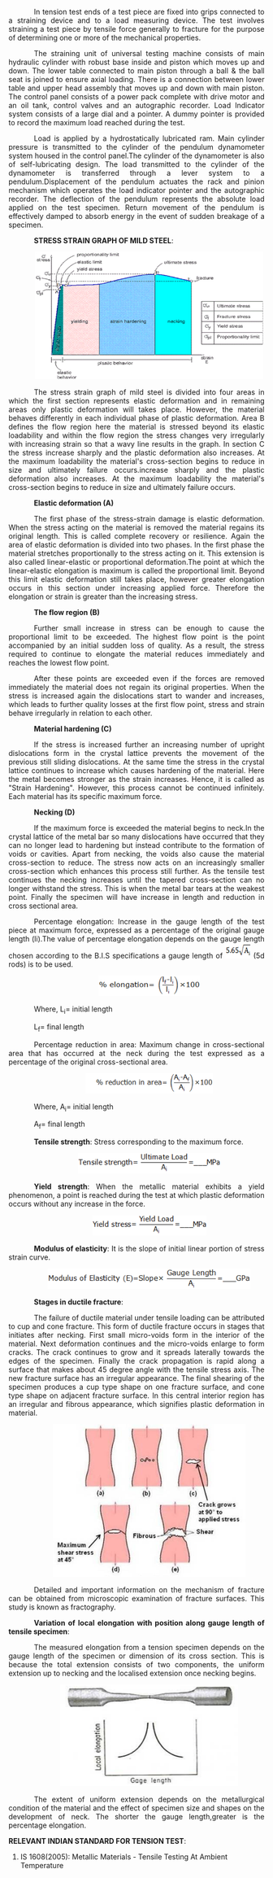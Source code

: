<div  style="text-align: justify; text-indent: 50px">

In tension test ends of a test piece are fixed into grips connected to a straining device and to a load measuring device. The test involves straining a test piece by tensile force generally to fracture for the purpose of determining one or more of the mechanical properties.

The straining unit of universal testing machine consists of main hydraulic cylinder with robust base inside and piston which moves up and down. The lower table connected to main piston through a ball & the ball seat is joined to ensure axial loading. There is a connection between lower table and upper head assembly that moves up and down with main piston. The control panel consists of a power pack complete with drive motor and an oil tank, control valves and an autographic recorder. Load Indicator system consists of a large dial and a pointer. A dummy pointer is provided to record the maximum load reached during the test.

Load is applied by a hydrostatically lubricated ram. Main cylinder pressure is transmitted to the cylinder of the pendulum dynamometer system housed in the control panel.The cylinder of the dynamometer is also of self-lubricating design. The load transmitted to the cylinder of the dynamometer is transferred through a lever system to a pendulum.Displacement of the pendulum actuates the rack and pinion mechanism which operates the load indicator pointer and the autographic recorder. The deflection of the pendulum represents the absolute load applied on the test specimen. Return movement of the pendulum is effectively damped to absorb energy in the event of sudden breakage of a specimen.

**STRESS STRAIN GRAPH OF MILD STEEL**:

<div style="text-align: center">

[<img src="./images/tensionms1.png" width="450" height="250"/>](./images/tensionms1.png)

</div>

The stress strain graph of mild steel is divided into four areas in which the first section represents elastic deformation and in remaining areas only plastic deformation will takes place. However, the material behaves differently in each individual phase of plastic deformation. Area B defines the flow region here the material is stressed beyond its elastic loadability and within the flow region the stress changes very irregularly with increasing strain so that a wavy line results in the graph. In section C the stress increase sharply and the plastic deformation also increases. At the maximum loadability the material's cross-section begins to reduce in size and ultimately failure occurs.increase sharply and the plastic deformation also increases. At the maximum loadability the material's cross-section begins to reduce in size and ultimately failure occurs.

**Elastic deformation (A)**

The first phase of the stress-strain damage is elastic deformation. When the stress acting on the material is removed the material regains its original length. This is called complete recovery or resilience. Again the area of elastic deformation is divided into two phases. In the first phase the material stretches proportionally to the stress acting on it. This extension is also called linear-elastic or proportional deformation.The point at which the linear-elastic elongation is maximum is called the proportional limit. Beyond this limit elastic deformation still takes place, however greater elongation occurs in this section under increasing applied force. Therefore the elongation or strain is greater than the increasing stress.

**The flow region (B)**

Further small increase in stress can be enough to cause the proportional limit to be exceeded. The highest flow point is the point accompanied by an initial sudden loss of quality. As a result, the stress required to continue to elongate the material reduces immediately and reaches the lowest flow point.

After these points are exceeded even if the forces are removed immediately the material does not regain its original properties. When the stress is increased again the dislocations start to wander and increases, which leads to further quality losses at the first flow point, stress and strain behave irregularly in relation to each other.

**Material hardening (C)**

If the stress is increased further an increasing number of upright dislocations form in the crystal lattice prevents the movement of the previous still sliding dislocations. At the same time the stress in the crystal lattice continues to increase which causes hardening of the material. Here the metal becomes stronger as the strain increases. Hence, it is called as "Strain Hardening". However, this process cannot be continued infinitely. Each material has its specific maximum force.

**Necking (D)**

If the maximum force is exceeded the material begins to neck.In the crystal lattice of the metal bar so many dislocations have occurred that they can no longer lead to hardening but instead contribute to the formation of voids or cavities. Apart from necking, the voids also cause the material cross-section to reduce. The stress now acts on an increasingly smaller cross-section which enhances this process still further. As the tensile test continues the necking increases until the tapered cross-section can no longer withstand the stress. This is when the metal bar tears at the weakest point. Finally the specimen will have increase in length and reduction in cross sectional area.

Percentage elongation: Increase in the gauge length of the test piece at maximum force, expressed as a percentage of the original gauge length (li).The value of percentage elongation depends on the gauge length chosen according to the B.I.S specifications a gauge length of [<img src="./images/tensionms2.png" width="50" height="30"/>](./images/tensionms2.png) (5d rods) is to be used.

<div style="text-align: center">

[<img src="./images/tensionms3.png" width="200" height="40"/>](./images/tensionms3.png)

</div>

Where, L<sub>i</sub>= initial length

L<sub>f</sub>= final length

Percentage reduction in area: Maximum change in cross-sectional area that has occurred at the neck during the test expressed as a percentage of the original cross-sectional area.

<div style="text-align: center">

[<img src="./images/tensionms4.png" width="250" height="40"/>](./images/tensionms4.png)

</div>

Where, A<sub>i</sub>= initial length

A<sub>f</sub>= final length

**Tensile strength**: Stress corresponding to the maximum force.

<div style="text-align: center">

[<img src="./images/tensionms5.png" width="280" height="40"/>](./images/tensionms5.png)

</div>

**Yield strength**: When the metallic material exhibits a yield phenomenon, a point is reached during the test at which plastic deformation occurs without any increase in the force.

<div style="text-align: center">

[<img src="./images/tensionms6.png" width="225" height="40"/>](./images/tensionms6.png)

</div>

**Modulus of elasticity**: It is the slope of initial linear portion of stress strain curve.

<div style="text-align: center">

[<img src="./images/tensionms7.png" width="400" height="40"/>](./images/tensionms7.png)

</div>

**Stages in ductile fracture**:

The failure of ductile material under tensile loading can be attributed to cup and cone fracture. This form of ductile fracture occurs in stages that initiates after necking. First small micro-voids form in the interior of the material. Next deformation continues and the micro-voids enlarge to form cracks. The crack continues to grow and it spreads laterally towards the edges of the specimen. Finally the crack propagation is rapid along a surface that makes about 45 degree angle with the tensile stress axis. The new fracture surface has an irregular appearance. The final shearing of the specimen produces a cup type shape on one fracture surface, and cone type shape on adjacent fracture surface. In this central interior region has an irregular and fibrous appearance, which signifies plastic deformation in material.

<div style="text-align: center">

[<img src="./images/tensionms8.png" width="380" height="300"/>](./images/tensionms8.png)

</div>

Detailed and important information on the mechanism of fracture can be obtained from microscopic examination of fracture surfaces. This study is known as fractography.

**Variation of local elongation with position along gauge length of tensile specimen**:

The measured elongation from a tension specimen depends on the gauge length of the specimen or dimension of its cross section. This is because the total extension consists of two components, the uniform extension up to necking and the localised extension once necking begins.

<div style="text-align: center">

[<img src="./images/tensionms9.png" width="350" height="200"/>](./images/tensionms9.png)

</div>

The extent of uniform extension depends on the metallurgical condition of the material and the effect of specimen size and shapes on the development of neck. The shorter the gauge length,greater is the percentage elongation.

</div>

**RELEVANT INDIAN STANDARD FOR TENSION TEST**:

1. IS 1608(2005): Metallic Materials - Tensile Testing At Ambient Temperature
